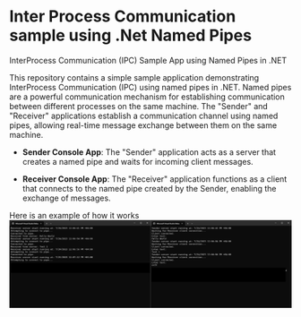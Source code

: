 # Inter Process Communication sample using .Net Named Pipes 
InterProcess Communication (IPC) Sample App using Named Pipes in .NET


This repository contains a simple sample application demonstrating InterProcess Communication (IPC) using named pipes in .NET. Named pipes are a powerful communication mechanism for establishing communication between different processes on the same machine. The "Sender" and "Receiver" applications establish a communication channel using named pipes, allowing real-time message exchange between them on the same machine.

- **Sender Console App**: The "Sender" application acts as a server that creates a named pipe and waits for incoming client messages.

- **Receiver Console App**: The "Receiver" application functions as a client that connects to the named pipe created by the Sender, enabling the exchange of messages.

Here is an example of how it works
![Running app](Assets/Images/Screenshot.png)